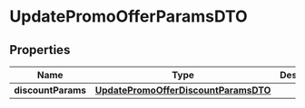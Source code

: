 

# UpdatePromoOfferParamsDTO

## Properties

Name | Type | Description | Notes
------------ | ------------- | ------------- | -------------
**discountParams** | [**UpdatePromoOfferDiscountParamsDTO**](UpdatePromoOfferDiscountParamsDTO.md) |  |  [optional]




